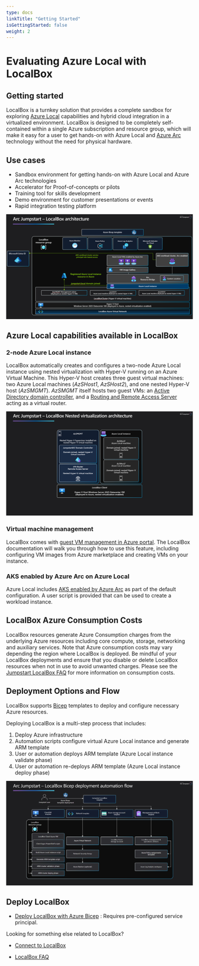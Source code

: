 ```yaml
---
type: docs
linkTitle: "Getting Started"
isGettingStarted: false
weight: 2
---
```

# Evaluating Azure Local with LocalBox

## Getting started

LocalBox is a turnkey solution that provides a complete sandbox for exploring [Azure Local](https://learn.microsoft.com/azure/azure-local/whats-new) capabilities and hybrid cloud integration in a virtualized environment. LocalBox is designed to be completely self-contained within a single Azure subscription and resource group, which will make it easy for a user to get hands-on with Azure Local and [Azure Arc](https://learn.microsoft.com/azure/azure-arc/overview) technology without the need for physical hardware.

## Use cases

- Sandbox environment for getting hands-on with Azure Local and Azure Arc technologies
- Accelerator for Proof-of-concepts or pilots
- Training tool for skills development
- Demo environment for customer presentations or events
- Rapid integration testing platform

![Screenshot showing LocalBox architecture diagram](./arch.png)

## Azure Local capabilities available in LocalBox

### 2-node Azure Local instance

LocalBox automatically creates and configures a two-node Azure Local instance using nested virtualization with Hyper-V running on an Azure Virtual Machine. This Hyper-V host creates three guest virtual machines: two Azure Local machines (_AzSHost1_, _AzSHost2_), and one nested Hyper-V host (_AzSMGMT_). _AzSMGMT_ itself hosts two guest VMs: an [Active Directory domain controller](https://learn.microsoft.com/windows-server/identity/ad-ds/get-started/virtual-dc/active-directory-domain-services-overview), and a [Routing and Remote Access Server](https://learn.microsoft.com/windows-server/remote/remote-access/remote-access) acting as a virtual router.

![Screenshot showing LocalBox nested virtualization](./nested_virtualization.png)

### Virtual machine management

LocalBox comes with [guest VM management in Azure portal](https://learn.microsoft.com/azure/azure-local/manage/azure-arc-vm-management-overview). The LocalBox documentation will walk you through how to use this feature, including configuring VM images from Azure marketplace and creating VMs on your instance.

### AKS enabled by Azure Arc on Azure Local

Azure Local includes [AKS enabled by Azure Arc](https://learn.microsoft.com/azure/aks/aksarc/aks-overview) as part of the default configuration. A user script is provided that can be used to create a workload instance.

## LocalBox Azure Consumption Costs

LocalBox resources generate Azure Consumption charges from the underlying Azure resources including core compute, storage, networking and auxiliary services. Note that Azure consumption costs may vary depending the region where LocalBox is deployed. Be mindful of your LocalBox deployments and ensure that you disable or delete LocalBox resources when not in use to avoid unwanted charges. Please see the [Jumpstart LocalBox FAQ](../faq/) for more information on consumption costs.

## Deployment Options and Flow

LocalBox supports [Bicep](https://learn.microsoft.com/azure/azure-resource-manager/bicep/overview?tabs=bicep) templates to deploy and configure necessary Azure resources.

Deploying LocalBox is a multi-step process that includes:

1. Deploy Azure infrastructure
2. Automation scripts configure virtual Azure Local instance and generate ARM template
3. User or automation deploys ARM template (Azure Local instance validate phase)
4. User or automation re-deploys ARM template (Azure Local instance deploy phase)

![Screenshot showing deployment flow diagram for Bicep-based deployments](./deployment_flow.png)

## Deploy LocalBox

- [Deploy LocalBox with Azure Bicep](../deployment_az/) : Requires pre-configured service principal.

Looking for something else related to LocalBox?

- [Connect to LocalBox](../cloud_deployment/)

- [LocalBox FAQ](../faq/)

